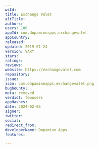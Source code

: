 ```yaml
---
wsId: 
title: Exchange Valet
altTitle: 
authors: 
users: 100
appId: com.dopamineapps.exchangevalet
appCountry: 
released: 
updated: 2019-01-24
version: VARY
stars: 
ratings: 
reviews: 
website: https://exchangevalet.com
repository: 
issue: 
icon: com.dopamineapps.exchangevalet.png
bugbounty: 
meta: removed
verdict: fewusers
appHashes: 
date: 2024-02-05
signer: 
twitter: 
social: 
redirect_from: 
developerName: Dopamine Apps
features: 

---
```


